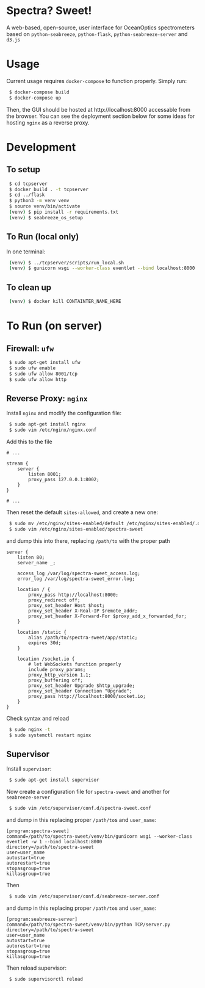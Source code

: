 # Spectra? Sweet!
A web-based, open-source, user interface for OceanOptics spectrometers based on `python-seabreeze`, `python-flask`, `python-seabreeze-server` and `d3.js`

# Usage
Current usage requires `docker-compose` to function properly. Simply run:
```bash
 $ docker-compose build
 $ docker-compose up
```
Then, the GUI should be hosted at http://localhost:8000 accessable from the browser.
You can see the deployment section below for some ideas for hosting `nginx` as a reverse proxy.

# Development
## To setup
```bash
 $ cd tcpserver
 $ docker build . -t tcpserver
 $ cd ../flask
 $ python3 -m venv venv
 $ source venv/bin/activate
 (venv) $ pip install -r requirements.txt
 (venv) $ seabreeze_os_setup
```

## To Run (local only)
In one terminal:
```bash
 (venv) $ ../tcpserver/scripts/run_local.sh
 (venv) $ gunicorn wsgi --worker-class eventlet --bind localhost:8000
```

## To clean up
```bash
 (venv) $ docker kill CONTAINTER_NAME_HERE
```

# To Run (on server)
## Firewall: `ufw`
```bash
 $ sudo apt-get install ufw
 $ sudo ufw enable
 $ sudo ufw allow 8001/tcp
 $ sudo ufw allow http
```
## Reverse Proxy: `nginx`
Install `nginx` and modify the configuration file:
```bash
 $ sudo apt-get install nginx
 $ sudo vim /etc/nginx/nginx.conf
```
Add this to the file
```
# ...

stream {
    server {
        listen 8001;
        proxy_pass 127.0.0.1:8002;
    }
}

# ...
```
Then reset the default `sites-allowed`, and create a new one:
```bash
 $ sudo mv /etc/nginx/sites-enabled/default /etc/nginx/sites-enabled/.default
 $ sudo vim /etc/nginx/sites-enabled/spectra-sweet
```
and dump this into there, replacing `/path/to` with the proper path
```
server {
	listen 80;
	server_name _;

	access_log /var/log/spectra-sweet_access.log;
	error_log /var/log/spectra-sweet_error.log;

	location / {
		proxy_pass http://localhost:8000;
		proxy_redirect off;
		proxy_set_header Host $host;
		proxy_set_header X-Real-IP $remote_addr;
		proxy_set_header X-Forward-For $proxy_add_x_forwarded_for;
	}

	location /static {
		alias /path/to/spectra-sweet/app/static;
		expires 30d;
	}

	location /socket.io {
		# let WebSockets function properly
		include proxy_params;
		proxy_http_version 1.1;
		proxy_buffering off;
		proxy_set_header Upgrade $http_upgrade;
		proxy_set_header Connection "Upgrade";
		proxy_pass http://localhost:8000/socket.io;
	}
}

```
Check syntax and reload
```bash
 $ sudo nginx -t
 $ sudo systemctl restart nginx
```
## Supervisor
Install `supervisor`:
```bash
 $ sudo apt-get install supervisor
```
Now create a configuration file for `spectra-sweet` and another for `seabreeze-server`
```bash
 $ sudo vim /etc/supervisor/conf.d/spectra-sweet.conf
```
and dump in this replacing proper `/path/to`s and `user_name`:
```
[program:spectra-sweet]
command=/path/to/spectra-sweet/venv/bin/gunicorn wsgi --worker-class eventlet -w 1 --bind localhost:8000
directory=/path/to/spectra-sweet
user=user_name
autostart=true
autorestart=true
stopasgroup=true
killasgroup=true
```
Then
```bash
 $ sudo vim /etc/supervisor/conf.d/seabreeze-server.conf
```
and dump in this replacing proper `/path/to`s and `user_name`:
```
[program:seabreeze-server]
command=/path/to/spectra-sweet/venv/bin/python TCP/server.py
directory=/path/to/spectra-sweet
user=user_name
autostart=true
autorestart=true
stopasgroup=true
killasgroup=true
```
Then reload supervisor:
```bash
 $ sudo supervisorctl reload
```
